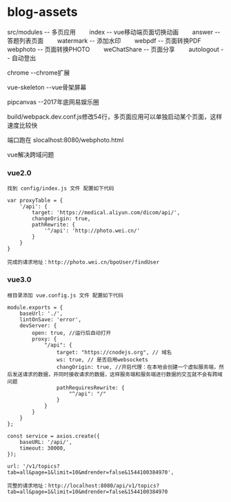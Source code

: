 ﻿# blog-assets


src/modules  --  多页应用
&emsp;&emsp;index  --  vue移动端页面切换动画
&emsp;&emsp;answer  --  答题列表页面
&emsp;&emsp;watermark  --  添加水印
&emsp;&emsp;webpdf  --  页面转换PDF
&emsp;&emsp;webphoto  --  页面转换PHOTO
&emsp;&emsp;weChatShare  --  页面分享
&emsp;&emsp;autologout  --  自动登出

chrome          --chrome扩展

vue-skeleton    --vue骨架屏幕

pipcanvas     --2017年底网易娱乐圈

build/webpack.dev.conf.js修改54行，多页面应用可以单独启动某个页面，这样速度比较快

端口跑在 slocalhost:8080/webphoto.html

vue解决跨域问题

### vue2.0
    找到 config/index.js 文件 配置如下代码

```
var proxyTable = {
    '/api': {
        target: 'https://medical.aliyun.com/dicom/api/',
        changeOrigin: true,
        pathRewrite: {
            '^/api': 'http://photo.wei.cn/'
        }
    }
}

完成的请求地址：http://photo.wei.cn/bpoUser/findUser

```

### vue3.0
    根目录添加 vue.config.js 文件 配置如下代码

```
module.exports = {
    baseUrl: './',
    lintOnSave: 'error',
    devServer: {
        open: true, //运行后自动打开
        proxy: {
            "/api": {
                target: "https://cnodejs.org", // 域名
                ws: true, // 是否启用websockets
                changOrigin: true, //开启代理：在本地会创建一个虚拟服务端，然后发送请求的数据，并同时接收请求的数据，这样服务端和服务端进行数据的交互就不会有跨域问题
                pathRequiresRewrite: {
                    "^/api": "/"
                }
            }
        }
    }
};

const service = axios.create({
    baseURL: '/api/',
    timeout: 30000,
});

url: '/v1/topics?tab=all&page=1&limit=10&mdrender=false&1544100384970',

完整的请求地址：http://localhost:8080/api/v1/topics?tab=all&page=1&limit=10&mdrender=false&1544100384970

```




